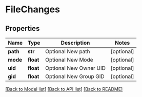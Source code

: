 # FileChanges



## Properties
Name | Type | Description | Notes
------------ | ------------- | ------------- | -------------
**path** | **str** | Optional New path | [optional] 
**mode** | **float** | Optional New Mode | [optional] 
**uid** | **float** | Optional New Owner UID | [optional] 
**gid** | **float** | Optional New Group GID | [optional] 

[[Back to Model list]](../README.md#documentation-for-models) [[Back to API list]](../README.md#documentation-for-api-endpoints) [[Back to README]](../README.md)


